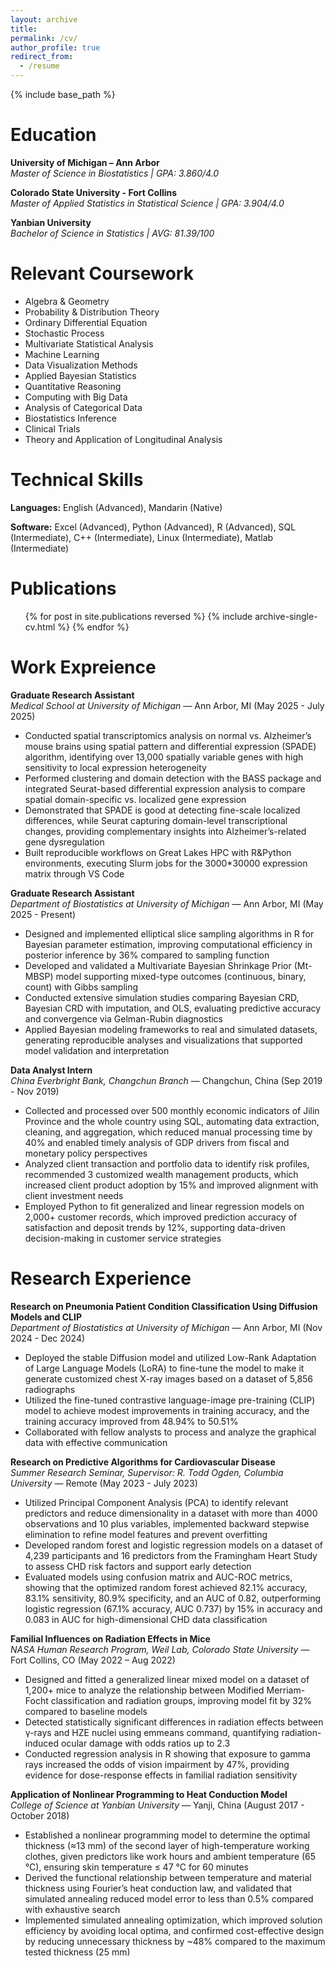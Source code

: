 ```yaml
---
layout: archive
title:
permalink: /cv/
author_profile: true
redirect_from:
  - /resume
---
```


{% include base_path %}

Education
======
**University of Michigan – Ann Arbor**  
*Master of Science in Biostatistics | GPA: 3.860/4.0*

**Colorado State University - Fort Collins**  
*Master of Applied Statistics in Statistical Science | GPA: 3.904/4.0*

**Yanbian University**  
*Bachelor of Science in Statistics | AVG: 81.39/100*

Relevant Coursework
======
* Algebra & Geometry
* Probability & Distribution Theory
* Ordinary Differential Equation
* Stochastic Process
* Multivariate Statistical Analysis
* Machine Learning
* Data Visualization Methods
* Applied Bayesian Statistics
* Quantitative Reasoning
* Computing with Big Data
* Analysis of Categorical Data
* Biostatistics Inference
* Clinical Trials
* Theory and Application of Longitudinal Analysis

Technical Skills
======
**Languages:** English (Advanced), Mandarin (Native)

**Software:** Excel (Advanced), Python (Advanced), R (Advanced), SQL (Intermediate), C++ (Intermediate), Linux (Intermediate), Matlab (Intermediate)

Publications
======
  <ul>{% for post in site.publications reversed %}
    {% include archive-single-cv.html %}
  {% endfor %}</ul>
  
Work Expreience
======

**Graduate Research Assistant**  
_Medical School at University of Michigan_ — Ann Arbor, MI (May 2025 - July 2025)
- Conducted spatial transcriptomics analysis on normal vs. Alzheimer’s mouse brains using spatial pattern and differential expression (SPADE) algorithm, identifying over 13,000 spatially variable genes with high sensitivity to local expression heterogeneity
- Performed clustering and domain detection with the BASS package and integrated Seurat-based differential expression analysis to compare spatial domain-specific vs. localized gene expression  
- Demonstrated that SPADE is good at detecting fine-scale localized differences, while Seurat capturing domain-level transcriptional changes, providing complementary insights into Alzheimer’s-related gene dysregulation
- Built reproducible workflows on Great Lakes HPC with R&Python environments, executing Slurm jobs for the 3000*30000 expression matrix through VS Code

**Graduate Research Assistant**  
_Department of Biostatistics at University of Michigan_ — Ann Arbor, MI (May 2025 - Present)
- Designed and implemented elliptical slice sampling algorithms in R for Bayesian parameter estimation, improving computational efficiency in posterior inference by 36\% compared to sampling function
- Developed and validated a Multivariate Bayesian Shrinkage Prior (Mt-MBSP) model supporting mixed-type outcomes (continuous, binary, count) with Gibbs sampling  
- Conducted extensive simulation studies comparing Bayesian CRD, Bayesian CRD with imputation, and OLS, evaluating predictive accuracy and convergence via Gelman-Rubin diagnostics
- Applied Bayesian modeling frameworks to real and simulated datasets, generating reproducible analyses and visualizations that supported model validation and interpretation

**Data Analyst Intern**  
_China Everbright Bank, Changchun Branch_ — Changchun, China (Sep 2019 - Nov 2019)
- Collected and processed over 500 monthly economic indicators of Jilin Province and the whole country using SQL, automating data extraction, cleaning, and aggregation, which reduced manual processing time by 40% and enabled timely analysis of GDP drivers from fiscal and monetary policy perspectives
- Analyzed client transaction and portfolio data to identify risk profiles, recommended 3 customized wealth management products, which increased client product adoption by 15% and improved alignment with client investment needs  
- Employed Python to fit generalized and linear regression models on 2,000+ customer records, which improved prediction accuracy of satisfaction and deposit trends by 12%, supporting data-driven decision-making in customer service strategies
  
Research Experience
======

**Research on Pneumonia Patient Condition Classification Using Diffusion Models and CLIP**  
_Department of Biostatistics at University of Michigan_ — Ann Arbor, MI (Nov 2024 - Dec 2024)
- Deployed the stable Diffusion model and utilized Low-Rank Adaptation of Large Language Models (LoRA) to fine-tune the model to make it generate customized chest X-ray images based on a dataset of 5,856 radiographs
- Utilized the fine-tuned contrastive language-image pre-training (CLIP) model to achieve modest improvements in training accuracy, and the training accuracy improved from 48.94% to 50.51%  
- Collaborated with fellow analysts to process and analyze the graphical data with effective communication

**Research on Predictive Algorithms for Cardiovascular Disease**  
_Summer Research Seminar, Supervisor: R. Todd Ogden, Columbia University_ — Remote (May 2023 - July 2023)
- Utilized Principal Component Analysis (PCA) to identify relevant predictors and reduce dimensionality in a dataset with more than 4000 observations and 10 plus variables, implemented backward stepwise elimination to refine model features and prevent overfitting
- Developed random forest and logistic regression models on a dataset of 4,239 participants and 16 predictors from the Framingham Heart Study to assess CHD risk factors and support early detection  
- Evaluated models using confusion matrix and AUC-ROC metrics, showing that the optimized random forest achieved 82.1% accuracy, 83.1% sensitivity, 80.9% specificity, and an AUC of 0.82, outperforming logistic regression (67.1% accuracy, AUC 0.737) by 15% in accuracy and 0.083 in AUC for high-dimensional CHD data classification

**Familial Influences on Radiation Effects in Mice**  
_NASA Human Research Program, Weil Lab, Colorado State University_ — Fort Collins, CO (May 2022 – Aug 2022)
- Designed and fitted a generalized linear mixed model on a dataset of 1,200+ mice to analyze the relationship between Modified Merriam-Focht classification and radiation groups, improving model fit by 32% compared to baseline models
- Detected statistically significant differences in radiation effects between γ-rays and HZE nuclei using emmeans command, quantifying radiation-induced ocular damage with odds ratios up to 2.3  
- Conducted regression analysis in R showing that exposure to gamma rays increased the odds of vision impairment by 47%, providing evidence for dose-response effects in familial radiation sensitivity

**Application of Nonlinear Programming to Heat Conduction Model**  
_College of Science at Yanbian University_ — Yanji, China (August 2017 - October 2018)
- Established a nonlinear programming model to determine the optimal thickness (≈13 mm) of the second layer of high-temperature working clothes, given predictors like work hours and ambient temperature (65 °C), ensuring skin temperature ≤ 47 °C for 60 minutes
- Derived the functional relationship between temperature and material thickness using Fourier’s heat conduction law, and validated that simulated annealing reduced model error to less than 0.5% compared with exhaustive search  
- Implemented simulated annealing optimization, which improved solution efficiency by avoiding local optima, and confirmed cost-effective design by reducing unnecessary thickness by ~48% compared to the maximum tested thickness (25 mm)
